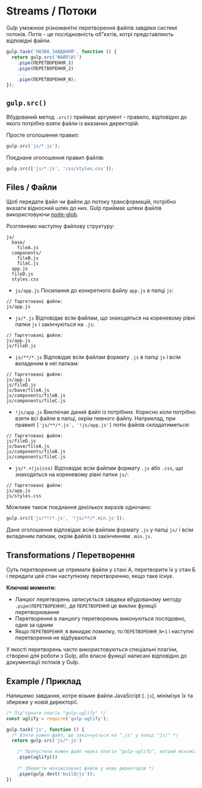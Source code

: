 # Streams / Потоки

Gulp уможнює різноманітні перетворення файлів завдяки системі потоків. Потік - це послідновність об"єктів, котрі представляють відповідні файли.

```js
gulp.task('НАЗВА_ЗАВДАННЯ', function () {
  return gulp.src('ФАЙЛ(И)')
    .pipe(ПЕРЕТВОРЕННЯ_1)
    .pipe(ПЕРЕТВОРЕННЯ_2)
    ...
    .pipe(ПЕРЕТВОРЕННЯ_N);
});
```

## `gulp.src()`
Вбудований метод `.src()` приймає аргумент - правило, відповідно до якого потрібно взяти файли із вказаних директорій.

Просте оголошення правил:

```js
gulp.src('js/*.js');
```

Поєднане оголошення правил файлів:
```js
gulp.src(['js/*.js', 'css/styles.css']);
```

## Files / Файли
Щоб передати файл чи файли до потоку трансформацій, потрібно вказати відносний шлях до них. Gulp приймає шляхи файлів використовуючи [node-glob](https://github.com/isaacs/node-glob).

Розглянемо наступну файлову структуру:

```
js/
  base/
    fileA.js
  components/
    fileB.js
    fileC.js
  app.js
  fileD.js
  styles.css
```

* `js/app.js` Посилання до конкретного файлу `app.js` в папці `js`:

```
// Таргетовані файли:
js/app.js
```

* `js/*.js` Відповідає всім файлам, що знаходяться на кореневому рівні папки `js` і закінчуються на `.js`:

```
// Таргетовані файли:
js/app.js
js/fileD.js
```

* `js/**/*.js` Відповідає всім файлам формату `.js` в папці `js` і всім вкладеним в неї папкам:

```
// Таргетовані файли:
js/app.js
js/fileD.js
js/base/fileA.js
js/components/fileB.js
js/components/fileC.js
```

* `!js/app.js` Виключає даний файл із потрібних. Корисно коли потрібно взяти всі файли в папці, окрім певного файлу. Наприклад, при правилі `['js/**/*.js', '!js/app.js']` потік файлів складатиметься:

```
// Таргетовані файли:
js/fileD.js
js/base/fileA.js
js/components/fileB.js
js/components/fileC.js
```

* `js/*.+(js|css)` Відповідає всім файлам формату `.js` або `.css`, що знаходяться на кореневому рівні папки `js/`:

```
// Таргетовані файли:
js/app.js
js/styles.css
```

Можливе також поєднання декількох виразів одночано:

```js
gulp.src(['js/**/*.js', '!js/**/*.min.js']);
```

Дане оголошення відповідає всім файлам формату `.js` у папці `js/` і всім вкладеним папкам, окрім файлів із закінченням `.min.js.`

## Transformations / Перетворення
Суть перетворення це отримати файли у стані А, перетворити їх у стан Б і передати цей стан наступному перетворенню, якщо таке існує.


**Ключові моменти:**
* Ланцюг перетворень записується завдяки вбудованому методу `.pipe(ПЕРЕТВОРЕННЯ)`, де `ПЕРЕТВОРЕННЯ` це виклик функції перетворювання
* Перетворення в ланцюгу перетвореннь виконуються послідовно, одне за одним
* Якщо `ПЕРЕТВОРЕННЯ_N` викидає помилку, то `ПЕРЕТВОРЕННЯ_N+1` і наступні перетворення не відбуваються

У якості перетворень часто використовуються спеціальні плагіни, створені для роботи з Gulp, або власні функції написані відповідно до документації потоків у Gulp.

## Example / Приклад
Напишемо завдання, котре візьме файли JavaScript (`.js`), мінімізує їх та збереже у новій директорії.

```js
/* Під"єднати плагін "gulp-uglify" */
const uglify = require('gulp-uglify');

gulp.task('js', function () {
  /* Взяти кожен файл, що закінчується на ".js" у папці "js/" */
  return gulp.src('js/*.js')

    /* Пропустити кожен файл через плагін "gulp-uglify", котрий мінімізує JavaScript */
    .pipe(uglify())
    
    /* Зберегти мінімізовані файли у нову директорію */
    .pipe(gulp.dest('build/js'));
})
```
